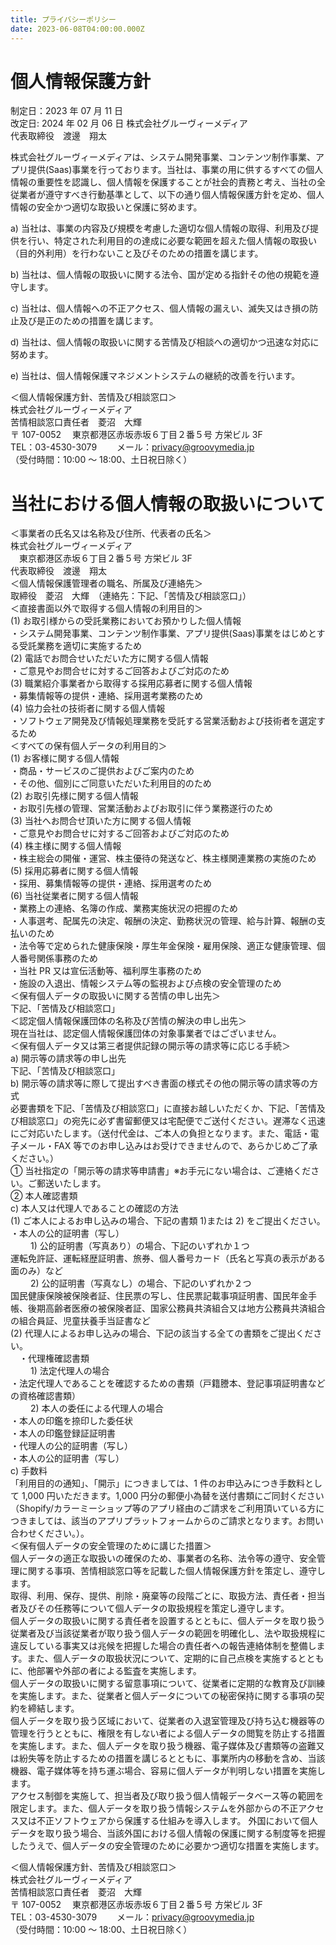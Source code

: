 ```yaml
---
title: プライバシーポリシー
date: 2023-06-08T04:00:00.000Z
---
```


# 個人情報保護方針

制定日：2023 年 07 月 11 日  
改定日: 2024 年 02 月 06 日
株式会社グルーヴィーメディア  
代表取締役　渡邊　翔太

株式会社グルーヴィーメディアは、システム開発事業、コンテンツ制作事業、アプリ提供(Saas)事業を行っております。当社は、事業の用に供するすべての個人情報の重要性を認識し、個人情報を保護することが社会的責務と考え、当社の全従業者が遵守すべき行動基準として、以下の通り個人情報保護方針を定め、個人情報の安全かつ適切な取扱いと保護に努めます。

a) 当社は、事業の内容及び規模を考慮した適切な個人情報の取得、利用及び提供を行い、特定された利用目的の達成に必要な範囲を超えた個人情報の取扱い（目的外利用）を行わないこと及びそのための措置を講じます。

b) 当社は、個人情報の取扱いに関する法令、国が定める指針その他の規範を遵守します。

c) 当社は、個人情報への不正アクセス、個人情報の漏えい、滅失又はき損の防止及び是正のための措置を講じます。

d) 当社は、個人情報の取扱いに関する苦情及び相談への適切かつ迅速な対応に努めます。

e) 当社は、個人情報保護マネジメントシステムの継続的改善を行います。

＜個人情報保護方針、苦情及び相談窓口＞  
株式会社グルーヴィーメディア  
苦情相談窓口責任者　菱沼　大輝  
〒 107-0052 　東京都港区赤坂赤坂６丁目２番５号 方栄ビル 3F  
TEL：03-4530-3079 　　メール：privacy@groovymedia.jp  
（受付時間：10:00 ～ 18:00、土日祝日除く）

# 当社における個人情報の取扱いについて

＜事業者の氏名又は名称及び住所、代表者の氏名＞  
株式会社グルーヴィーメディア  
　東京都港区赤坂６丁目２番５号 方栄ビル 3F  
代表取締役　渡邊　翔太  
＜個人情報保護管理者の職名、所属及び連絡先＞  
取締役　菱沼　大輝　（連絡先：下記、「苦情及び相談窓口」）  
＜直接書面以外で取得する個人情報の利用目的＞  
(1) お取引様からの受託業務においてお預かりした個人情報  
・システム開発事業、コンテンツ制作事業、アプリ提供(Saas)事業をはじめとする受託業務を適切に実施するため  
(2) 電話でお問合せいただいた方に関する個人情報  
・ご意見やお問合せに対するご回答およびご対応のため  
(3) 職業紹介事業者から取得する採用応募者に関する個人情報  
・募集情報等の提供・連絡、採用選考業務のため  
(4) 協力会社の技術者に関する個人情報  
・ソフトウェア開発及び情報処理業務を受託する営業活動および技術者を選定するため  
＜すべての保有個人データの利用目的＞  
(1) お客様に関する個人情報  
・商品・サービスのご提供およびご案内のため  
・その他、個別にご同意いただいた利用目的のため  
(2) お取引先様に関する個人情報  
・お取引先様の管理、営業活動およびお取引に伴う業務遂行のため  
(3) 当社へお問合せ頂いた方に関する個人情報  
・ご意見やお問合せに対するご回答およびご対応のため  
(4) 株主様に関する個人情報  
・株主総会の開催・運営、株主優待の発送など、株主様関連業務の実施のため  
(5) 採用応募者に関する個人情報  
・採用、募集情報等の提供・連絡、採用選考のため  
(6) 当社従業者に関する個人情報  
・業務上の連絡、名簿の作成、業務実施状況の把握のため  
・人事選考、配属先の決定、報酬の決定、勤務状況の管理、給与計算、報酬の支払いのため  
・法令等で定められた健康保険・厚生年金保険・雇用保険、適正な健康管理、個人番号関係事務のため  
・当社 PR 又は宣伝活動等、福利厚生事務のため  
・施設の入退出、情報システム等の監視および点検の安全管理のため  
＜保有個人データの取扱いに関する苦情の申し出先＞  
下記、「苦情及び相談窓口」  
＜認定個人情報保護団体の名称及び苦情の解決の申し出先＞  
現在当社は、認定個人情報保護団体の対象事業者ではございません。  
＜保有個人データ又は第三者提供記録の開示等の請求等に応じる手続＞  
a) 開示等の請求等の申し出先  
下記、「苦情及び相談窓口」  
b) 開示等の請求等に際して提出すべき書面の様式その他の開示等の請求等の方式  
必要書類を下記、「苦情及び相談窓口」に直接お越しいただくか、下記、「苦情及び相談窓口」の宛先に必ず書留郵便又は宅配便でご送付ください。遅滞なく迅速にご対応いたします。（送付代金は、ご本人の負担となります。また、電話・電子メール・FAX 等でのお申し込みはお受けできませんので、あらかじめご了承ください。）  
① 当社指定の「開示等の請求等申請書」※お手元にない場合は、ご連絡ください。ご郵送いたします。  
② 本人確認書類  
c) 本人又は代理人であることの確認の方法  
(1) ご本人によるお申し込みの場合、下記の書類 1)または 2) をご提出ください。  
・本人の公的証明書（写し）  
　　 1) 公的証明書（写真あり）の場合、下記のいずれか１つ  
運転免許証、運転経歴証明書、旅券、個人番号カード（氏名と写真の表示がある面のみ）など  
　　 2) 公的証明書（写真なし）の場合、下記のいずれか２つ  
国民健康保険被保険者証、住民票の写し、住民票記載事項証明書、国民年金手帳、後期高齢者医療の被保険者証、国家公務員共済組合又は地方公務員共済組合の組合員証、児童扶養手当証書など  
(2) 代理人によるお申し込みの場合、下記の該当する全ての書類をご提出ください。  
　・代理権確認書類  
　　 1) 法定代理人の場合  
・法定代理人であることを確認するための書類（戸籍謄本、登記事項証明書などの資格確認書類）  
　　 2) 本人の委任による代理人の場合  
・本人の印鑑を捺印した委任状  
・本人の印鑑登録証証明書  
・代理人の公的証明書（写し）  
・本人の公的証明書（写し）  
c) 手数料  
「利用目的の通知」、「開示」につきましては、1 件のお申込みにつき手数料として 1,000 円いただきます。1,000 円分の郵便小為替を送付書類にご同封ください（Shopify/カラーミーショップ等のアプリ経由のご請求をご利用頂いている方につきましては、該当のアプリプラットフォームからのご請求となります。お問い合わせください。）。  
＜保有個人データの安全管理のために講じた措置＞  
個人データの適正な取扱いの確保のため、事業者の名称、法令等の遵守、安全管理に関する事項、苦情相談窓口等を記載した個人情報保護方針を策定し、遵守します。  
取得、利用、保存、提供、削除・廃棄等の段階ごとに、取扱方法、責任者・担当者及びその任務等について個人データの取扱規程を策定し遵守します。  
個人データの取扱いに関する責任者を設置するとともに、個人データを取り扱う従業者及び当該従業者が取り扱う個人データの範囲を明確化し、法や取扱規程に違反している事実又は兆候を把握した場合の責任者への報告連絡体制を整備します。また、個人データの取扱状況について、定期的に自己点検を実施するとともに、他部署や外部の者による監査を実施します。  
個人データの取扱いに関する留意事項について、従業者に定期的な教育及び訓練を実施します。また、従業者と個人データについての秘密保持に関する事項の契約を締結します。  
個人データを取り扱う区域において、従業者の入退室管理及び持ち込む機器等の管理を行うとともに、権限を有しない者による個人データの閲覧を防止する措置を実施します。また、個人データを取り扱う機器、電子媒体及び書類等の盗難又は紛失等を防止するための措置を講じるとともに、事業所内の移動を含め、当該機器、電子媒体等を持ち運ぶ場合、容易に個人データが判明しない措置を実施します。  
アクセス制御を実施して、担当者及び取り扱う個人情報データベース等の範囲を限定します。また、個人データを取り扱う情報システムを外部からの不正アクセス又は不正ソフトウェアから保護する仕組みを導入します。
外国において個人データを取り扱う場合、当該外国における個人情報の保護に関する制度等を把握したうえで、個人データの安全管理のために必要かつ適切な措置を実施します。

＜個人情報保護方針、苦情及び相談窓口＞  
株式会社グルーヴィーメディア  
苦情相談窓口責任者　菱沼　大輝  
〒 107-0052 　東京都港区赤坂赤坂６丁目２番５号 方栄ビル 3F  
TEL：03-4530-3079 　　メール：privacy@groovymedia.jp  
（受付時間：10:00 ～ 18:00、土日祝日除く）
